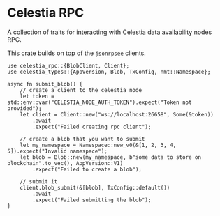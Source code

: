 # Celestia RPC

A collection of traits for interacting with Celestia data availability nodes RPC.

This crate builds on top of the [`jsonrpsee`](https://docs.rs/jsonrpsee) clients.

```rust,no_run
use celestia_rpc::{BlobClient, Client};
use celestia_types::{AppVersion, Blob, TxConfig, nmt::Namespace};

async fn submit_blob() {
    // create a client to the celestia node
    let token = std::env::var("CELESTIA_NODE_AUTH_TOKEN").expect("Token not provided");
    let client = Client::new("ws://localhost:26658", Some(&token))
        .await
        .expect("Failed creating rpc client");

    // create a blob that you want to submit
    let my_namespace = Namespace::new_v0(&[1, 2, 3, 4, 5]).expect("Invalid namespace");
    let blob = Blob::new(my_namespace, b"some data to store on blockchain".to_vec(), AppVersion::V1)
        .expect("Failed to create a blob");

    // submit it
    client.blob_submit(&[blob], TxConfig::default())
        .await
        .expect("Failed submitting the blob");
}
```

